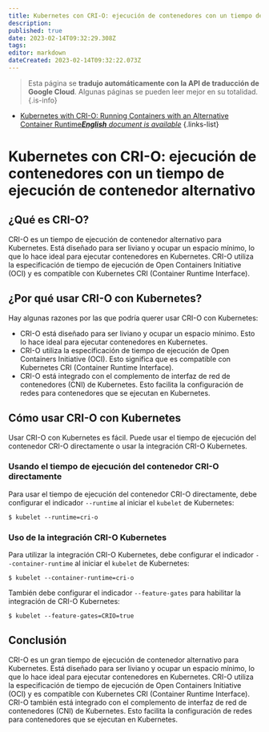 ```yaml
---
title: Kubernetes con CRI-O: ejecución de contenedores con un tiempo de ejecución de contenedor alternativo
description: 
published: true
date: 2023-02-14T09:32:29.308Z
tags: 
editor: markdown
dateCreated: 2023-02-14T09:32:22.073Z
---
```


> Esta página se **tradujo automáticamente con la API de traducción de Google Cloud**.
Algunas páginas se pueden leer mejor en su totalidad.{.is-info}



- [Kubernetes with CRI-O: Running Containers with an Alternative Container Runtime***English** document is available*](/en/Knowledge-base/Kubernetes/kubernetes-with-cri-o-running-containers-with-an-alternative-container-runtime)
{.links-list}


# Kubernetes con CRI-O: ejecución de contenedores con un tiempo de ejecución de contenedor alternativo

## ¿Qué es CRI-O?

CRI-O es un tiempo de ejecución de contenedor alternativo para Kubernetes. Está diseñado para ser liviano y ocupar un espacio mínimo, lo que lo hace ideal para ejecutar contenedores en Kubernetes. CRI-O utiliza la especificación de tiempo de ejecución de Open Containers Initiative (OCI) y es compatible con Kubernetes CRI (Container Runtime Interface).

## ¿Por qué usar CRI-O con Kubernetes?

Hay algunas razones por las que podría querer usar CRI-O con Kubernetes:

- CRI-O está diseñado para ser liviano y ocupar un espacio mínimo. Esto lo hace ideal para ejecutar contenedores en Kubernetes.
- CRI-O utiliza la especificación de tiempo de ejecución de Open Containers Initiative (OCI). Esto significa que es compatible con Kubernetes CRI (Container Runtime Interface).
- CRI-O está integrado con el complemento de interfaz de red de contenedores (CNI) de Kubernetes. Esto facilita la configuración de redes para contenedores que se ejecutan en Kubernetes.

## Cómo usar CRI-O con Kubernetes

Usar CRI-O con Kubernetes es fácil. Puede usar el tiempo de ejecución del contenedor CRI-O directamente o usar la integración CRI-O Kubernetes.

### Usando el tiempo de ejecución del contenedor CRI-O directamente

Para usar el tiempo de ejecución del contenedor CRI-O directamente, debe configurar el indicador `--runtime` al iniciar el `kubelet` de Kubernetes:

```
$ kubelet --runtime=cri-o
```

### Uso de la integración CRI-O Kubernetes

Para utilizar la integración CRI-O Kubernetes, debe configurar el indicador `--container-runtime` al iniciar el `kubelet` de Kubernetes:

```
$ kubelet --container-runtime=cri-o
```

También debe configurar el indicador `--feature-gates` para habilitar la integración de CRI-O Kubernetes:

```
$ kubelet --feature-gates=CRIO=true
```

## Conclusión

CRI-O es un gran tiempo de ejecución de contenedor alternativo para Kubernetes. Está diseñado para ser liviano y ocupar un espacio mínimo, lo que lo hace ideal para ejecutar contenedores en Kubernetes. CRI-O utiliza la especificación de tiempo de ejecución de Open Containers Initiative (OCI) y es compatible con Kubernetes CRI (Container Runtime Interface). CRI-O también está integrado con el complemento de interfaz de red de contenedores (CNI) de Kubernetes. Esto facilita la configuración de redes para contenedores que se ejecutan en Kubernetes.